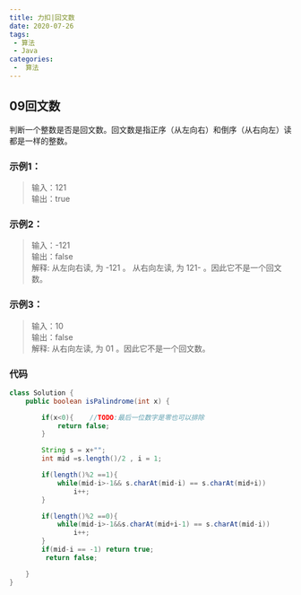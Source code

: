```yaml
---
title: 力扣|回文数
date: 2020-07-26
tags:
 - 算法
 - Java
categories:
 -  算法
---
```



## 09回文数

判断一个整数是否是回文数。回文数是指正序（从左向右）和倒序（从右向左）读都是一样的整数。


### 示例1：
>输入：121  
输出：true

### 示例2：
>输入：-121  
输出：false  
解释: 从左向右读, 为 -121 。 从右向左读, 为 121- 。因此它不是一个回文数。

### 示例3：
>输入：10  
输出：false  
解释: 从右向左读, 为 01 。因此它不是一个回文数。


### 代码
```java
class Solution {
    public boolean isPalindrome(int x) {

        if(x<0){    //TODO:最后一位数字是零也可以排除
            return false;
        }

        String s = x+"";
        int mid =s.length()/2 , i = 1;

        if(length()%2 ==1){
            while(mid-i>-1&& s.charAt(mid-i) == s.charAt(mid+i))
                i++;
        }

        if(length()%2 ==0){
            while(mid-i>-1&&s.charAt(mid+i-1) == s.charAt(mid-i))
                i++;
        }
        if(mid-i == -1) return true;
         return false;

    }
}
```

